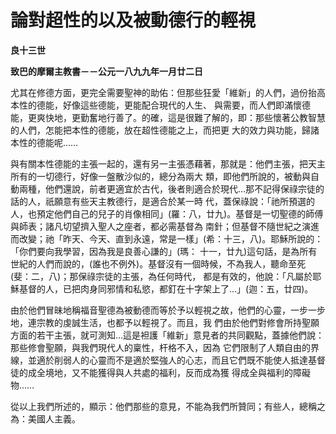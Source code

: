 # 論對超性的以及被動德行的輕視


**良十三世**

**致巴的摩爾主教書－－公元一八九九年一月廿二日**





尤其在修德方面，更完全需要聖神的助佑：但那些狂愛「維新」的人們，過份抬高本性的德能，好像這些德能，更能配合現代的人生、
與需要，而人們即滿懷德能，更爽快地，更勤奮地行善了。的確，這是很難了解的，即：那些懷著公教智慧的人們，怎能把本性的德能，放在超性德能之上，而把更
大的效力與功能，歸諸本性的德能呢……

與有關本性德能的主張一起的，還有另一主張憑藉著，那就是：他們主張，把天主所有的一切德行，好像一盤散沙似的，總分為兩大
類，即他們所說的，被動與自動兩種，他們還說，前者更適宜於古代，後者則適合於現代…那不記得保祿宗徒的話的人，祇願意有些天主教德行，是適合於某一時
代，蓋保祿說：「祂所預選的人，也預定他們自己的兒子的肖像相同」(羅：八，廿九)。基督是一切聖德的師傅與師表；諸凡切望擠入聖人之座者，都必需基督為
南針；但基督不隨世紀之演進而改變；祂「昨天、今天、直到永遠，常是一樣」(希：十三，八)。耶穌所說的：「你們要向我學習，因為我是良善心謙的」(瑪：
十一，廿九)這句話，是為所有世紀的人們而說的，(誰也不例外)。基督沒有一個時候，不為我人，聽命至死(斐：二，八)；那保祿宗徒的主張，為任何時代，
都是有效的，他說：「凡屬於耶穌基督的人，已把肉身同邪情和私慾，都釘在十字架上了…」(迦：五，廿四)。

由於他們冒昧地稱福音聖德為被動德而等於予以輕視之故，他們的心靈，一步一步地，連宗教的虔誠生活，也都予以輕視了。而且，我
們由於他們對修會所持聖願方面的若干主張，就可測知…這是袒護「維新」意見者的共同觀點，蓋據他們說：那些修會聖願，與我們現代人的稟性，杆格不入，因為
它們限制了人類自由的界線，並適於削弱人的心靈而不是適於堅強人的心志，而且它們既不能使人抵達基督徒的成全境地，又不能獲得與人共處的福利，反而成為獲
得成全與福利的障礙物……

從以上我們所述的，顯示：他們那些的意見，不能為我們所贊同；有些人，總稱之為：美國人主義。

